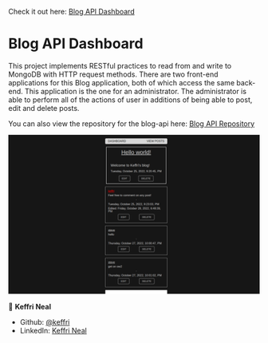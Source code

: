 Check it out here: <a href="https://keffri-blog-api-dashboard.herokuapp.com/dashboard">Blog API Dashboard</a>

<h1>Blog API Dashboard</h1>

This project implements RESTful practices to read from and write to MongoDB with HTTP request methods. There are two front-end applications for this Blog application, both of which access the same back-end. This application is the one for an administrator. The administrator is able to perform all of the actions of user in additions of being able to post, edit and delete posts.

You can also view the repository for the blog-api here: <a href="https://github.com/keffri/blog-api">Blog API Repository</a>

<p align="center">
    <img src="/public/images/blogApiDashboardPreview.png" width="1000" title="Blog Api Dashboard Preview">
</p>

👤 **Keffri Neal**

- Github: [@keffri](https://github.com/keffri)
- LinkedIn: [Keffri Neal](https://www.linkedin.com/in/keffri/)
